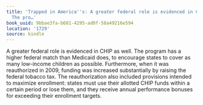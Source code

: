 ```yaml
---
title: 'Trapped in America''s: A greater federal role is evidenced in CHIP as well.
  The pro…'
book_uuid: 9bbae3fa-b681-4295-ad0f-58a49216e594
location: '1729'
source: kindle
---
```


A greater federal role is evidenced in CHIP as well. The program has a higher federal match than Medicaid does, to encourage states to cover as many low-income children as possible. Furthermore, when it was reauthorized in 2009, funding was increased substantially by raising the federal tobacco tax. The reauthorization also included provisions intended to maximize enrollment: states must use their allotted CHIP funds within a certain period or lose them, and they receive annual performance bonuses for exceeding their enrollment targets.